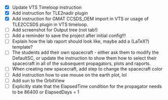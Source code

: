 - [x] Update VTS Timeloop instruction
- [x] Add instruction for TLE2nadir plugin
- [x] Add instruction for GMAT CCSDS_OEM import in VTS or usage of TLE2CCSDS plugin in VTS timeloop.
- [ ] Add screenshot for Output tree (not tab!)
- [ ] Add a reminder to save the project after initial config!!!
- [ ] Explain how the lab raport should look like, maybe add a (LaTeX?) template?
- [ ] The students add their own spacecraft - either ask them to modify the DefaultSC, or update the instruction to show them how to select their spacecraft in all of the subsequent propagators, plots and raports.
- [ ] When creating new spacecraft, add step to change the spacecraft color
- [ ] Add instruction how to use mouse on the earth plot, lol
- [ ] Add sun to the OrbitView 
- [ ] Explicitly state that the ElapsedTime condition for the propagator needs to be 86400 or ElapsedDays = 1